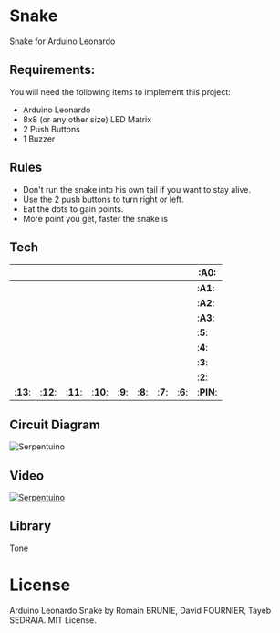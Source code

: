# Snake
Snake for Arduino Leonardo

## Requirements:
You will need the following items to implement this project:
- Arduino Leonardo
- 8x8 (or any other size) LED Matrix
- 2 Push Buttons
- 1 Buzzer

## Rules

- Don't run the snake into his own tail if you want to stay alive.
- Use the 2 push buttons to turn right or left.
- Eat the dots to gain points.
- More point you get, faster the snake is

## Tech

|    |    |    |    |    |    |    |    |:**A0**:|
| -- | -- | -- | -- | -- | -- | -- | -- | -- |
|    |    |    |    |    |    |    |    |:**A1**:|
|    |    |    |    |    |    |    |    |:**A2**:|
|    |    |    |    |    |    |    |    |:**A3**:|
|    |    |    |    |    |    |    |    |:**5**:|
|    |    |    |    |    |    |    |    |:**4**:|
|    |    |    |    |    |    |    |    |:**3**:|
|    |    |    |    |    |    |    |    |:**2**:|
|:**13**:|:**12**:|:**11**:|:**10**:|:**9**: |:**8**: |:**7**: |:**6**: |:**PIN**:|

## Circuit Diagram

![Serpentuino](https://github.com/raulbojalil/serpentuino/blob/master/snake.png?raw=true "serpentuino")

## Video

[![Serpentuino](https://github.com/raulbojalil/serpentuino/blob/master/video.png)](https://www.youtube.com/watch?v=j3Xj868APJs "Serpentuino")

## Library

Tone

# License

Arduino Leonardo Snake by Romain BRUNIE, David FOURNIER, Tayeb SEDRAIA.
MIT License.